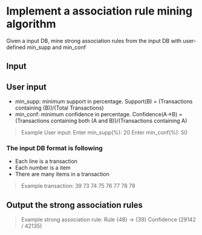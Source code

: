 # Implement a association rule mining algorithm

Given a input DB, mine strong association rules from the input DB with user-defined min_supp and min_conf

## Input
## User input
* min_supp: minimum support in percentage. 
Support(B) = (Transactions containing (B))/(Total Transactions)
* min_conf: minimum confidence in percentage. 
Confidence(A→B) = (Transactions containing both (A and B))/(Transactions containing A)

> Example User input: 
> Enter min_supp(%): 20 
> Enter min_conf(%): 50

### The input DB format is following
* Each line is a transaction
* Each number is a item 
* There are many items in a transaction
> Example transaction: 39 73 74 75 76 77 78 79 

## Output the strong association rules 
> Example strong association rule: Rule {48} -> {39} Confidence (29142 / 42135)

